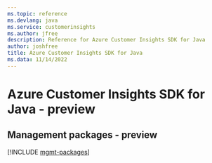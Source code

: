 ```yaml
---
ms.topic: reference
ms.devlang: java
ms.service: customerinsights
ms.author: jfree
description: Reference for Azure Customer Insights SDK for Java
author: joshfree
title: Azure Customer Insights SDK for Java
ms.data: 11/14/2022
---
```

# Azure Customer Insights SDK for Java - preview

## Management packages - preview
[!INCLUDE [mgmt-packages](customer-insights-mgmt-index.md)]